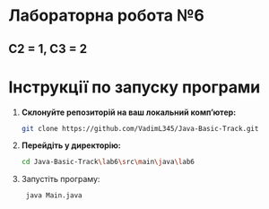 # Лабораторна робота №6
## C2 = 1, C3 = 2
# Інструкції по запуску програми
1. **Склонуйте репозиторій на ваш локальний комп’ютер:**
   ```bash
   git clone https://github.com/VadimL345/Java-Basic-Track.git
   
2. **Перейдіть у директорію:**
   ```bash
   cd Java-Basic-Track\lab6\src\main\java\lab6
3. Запустіть програму:
   ```bash
    java Main.java
